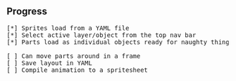 ## Progress
<pre>
[*] Sprites load from a YAML file
[*] Select active layer/object from the top nav bar
[*] Parts load as individual objects ready for naughty things to be done to them

[ ] Can move parts around in a frame
[ ] Save layout in YAML
[ ] Compile animation to a spritesheet
</pre>